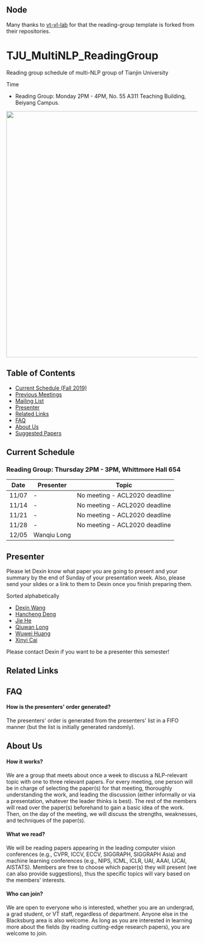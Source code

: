 ## Node
Many thanks to [vt-vl-lab](https://github.com/vt-vl-lab/reading_group) for that the reading-group template is forked from their repositories.

# TJU_MultiNLP_ReadingGroup
Reading group schedule of multi-NLP group of Tianjin University

Time
- Reading Group: Monday 2PM - 4PM, No. 55 A311 Teaching Building, Beiyang Campus.


<p align="center">
<img src="https://upload.wikimedia.org/wikipedia/en/9/9d/TJU_logo.png" width="648" align="center">
</p>

## Table of Contents

- [Current Schedule (Fall 2019)](#current-schedule)
- [Previous Meetings](#previous-meetings)
- [Mailing List](#mailing-list)
- [Presenter](#presenter)
- [Related Links](#related-links)
- [FAQ](#faq)
- [About Us](#about-us)
- [Suggested Papers](#suggested-papers)


## Current Schedule

### Reading Group: Thursday 2PM - 3PM, Whittmore Hall 654

| Date       | Presenter     |  Topic     |
|-------------|--------|--------|
| 11/07 | -              | No meeting - ACL2020 deadline |
| 11/14 | -              | No meeting - ACL2020 deadline |
| 11/21 | -              | No meeting - ACL2020 deadline |
| 11/28 | -              | No meeting - ACL2020 deadline |
| 12/05 | Wanqiu Long    |  |

## Presenter
Please let Dexin know what paper you are going to present and your summary by the end of Sunday of your presentation week. Also, please send your slides or a link to them to Dexin once you finish preparing them.

Sorted alphabetically
- [Dexin Wang](https://github.com/wonderseen/)
- [Hancheng Deng]()
- [Jie He]()
- [Qiuwan Long]()
- [Wuwei Huang]()
- [Xinyi Cai]()

Please contact Dexin if you want to be a presenter this semester!

## Related Links


## FAQ
#### How is the presenters' order generated?
The presenters' order is generated from the presenters' list in a FIFO manner (but the list is initially generated randomly).

## About Us

#### How it works?
We are a group that meets about once a week to discuss a NLP-relevant topic with one to three relevant papers. For every meeting, one person will be in charge of selecting the paper(s) for that meeting, thoroughly understanding the work, and leading the discussion (either informally or via a presentation, whatever the leader thinks is best). The rest of the members will read over the paper(s) beforehand to gain a basic idea of the work. Then, on the day of the meeting, we will discuss the strengths, weaknesses, and techniques of the paper(s).

#### What we read?
We will be reading papers appearing in the leading computer vision conferences (e.g., CVPR, ICCV, ECCV, SIGGRAPH, SIGGRAPH Asia) and machine learning conferences (e.g., NIPS, ICML, ICLR, UAI, AAAI, IJCAI, AISTATS). Members are free to choose which paper(s) they will present (we can also provide suggestions), thus the specific topics will vary based on the members' interests.

#### Who can join?
We are open to everyone who is interested, whether you are an undergrad, a grad student, or VT staff, regardless of department. Anyone else in the Blacksburg area is also welcome. As long as you are interested in learning more about the fields (by reading cutting-edge research papers), you are welcome to join.



